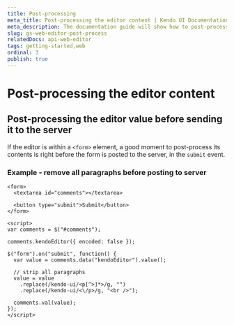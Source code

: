 ```yaml
---
title: Post-processing
meta_title: Post-processing the editor content | Kendo UI Documentation
meta_description: The documentation guide will show how to post-process the Editor content so that it fits your needs.
slug: gs-web-editor-post-process
relatedDocs: api-web-editor
tags: getting-started,web
ordinal: 3
publish: true
---
```


# Post-processing the editor content

## Post-processing the editor value before sending it to the server

If the editor is within a `<form>` element, a good moment to post-process its contents is right before the form is posted to the server, in the `submit` event.

### Example - remove all paragraphs before posting to server
    <form>
      <textarea id="comments"></textarea>

      <button type="submit">Submit</button>
    </form>

    <script>
    var comments = $("#comments");

    comments.kendoEditor({ encoded: false });

    $("form").on("submit", function() {
      var value = comments.data("kendoEditor").value();

      // strip all paragraphs
      value = value
        .replace(/kendo-ui/<p[^>]*>/g, "")
        .replace(/kendo-ui/<\/p>/g, "<br />");

      comments.val(value);
    });
    </script>
